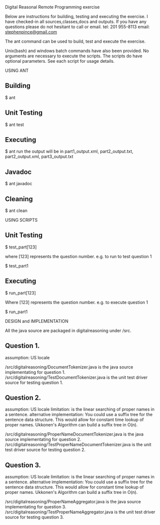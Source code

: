 Digital Reasonal Remote Programming exercise

Below are instructions for building, testing and executing the exercise.
I have checked-in all sources,classes,docs and outputs.
If you have any questions please do not hesitant to call or email. 
tel: 201 955-8113
email: stephenpince@gmail.com


The ant command can be used to build, test and execute the exercise.

Unix(bash) and windows batch commands have also been provided. No arguments are
necessary to execute the scripts.  The scripts do have optional parameters. 
See each script for usage details.


USING ANT


Building
-------------------------------- 
$ ant


Unit Testing
-------------------------------- 
$ ant test


Executing
-------------------------------- 
$ ant run
the output will be in part1_output.xml, part2_output.txt, part2_output.xml, part3_output.txt


Javadoc
-------------------------------- 
$ ant javadoc


Cleaning
-------------------------------- 
$ ant clean




USING SCRIPTS


Unit Testing
-------------------------------- 
$ test_part[123]

where [123] represents the question number. 
e.g. to run to test question 1

$ test_part1


Executing
-------------------------------- 
$ run_part[123]

Where [123] represents the question number. 
e.g. to execute question 1

$ run_part1




DESIGN and IMPLEMENTATION


All the java source are packaged in digitalreasoning under <basedir>/src.

Question 1.
----------------------------------------------

assumption: US locale

<basedir>/src/digitalreasoning/DocumentTokenizer.java is the java source implementating for question 1.
<basedir>/src/digitalreasoning/TestDocumentTokenizer.java is the unit test driver source for testing question 1.


Question 2.
----------------------------------------------

assumption: US locale
limitation: is the linear searching of proper names in a sentence.
alternative implementation: You could use a suffix tree for the sentence data structure. 
This would allow for constant time lookup of proper names. 
Ukkonen's Algorithm can build a suffix tree in O(n).

<basedir>/src/digitalreasoning/ProperNameDocumentTokenizer.java is the java source implementating for question 2.
<basedir>/src/digitalreasoning/TestProperNameDocumentTokenizer.java is the unit test driver source for testing question 2.


Question 3.
----------------------------------------------

assumption: US locale
limitation: is the linear searching of proper names in a sentence.
alternative implementation: You could use a suffix tree for the sentence data structure. 
This would allow for constant time lookup of proper names. 
Ukkonen's Algorithm can build a suffix tree in O(n).

<basedir>/src/digitalreasoning/ProperNameAggregator.java is the java source implementating for question 3.
<basedir>/src/digitalreasoning/TestProperNameAggregator.java is the unit test driver source for testing question 3.


